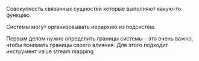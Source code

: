 Совокупность связанных сущностей которые выполняют какую-то функцию. 

Системы могут организовывать иерархию из подсистем.

Первым делом нужно определить границы системы - это очень важно, чтобы понимать границы своего влияния.
Для этого подходит инструмент value stream mapping